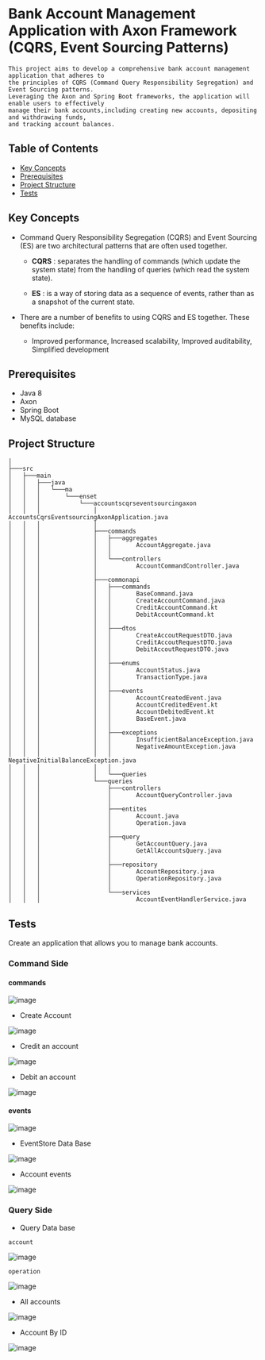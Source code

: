# Bank Account Management Application with Axon Framework (CQRS, Event Sourcing Patterns)

```
This project aims to develop a comprehensive bank account management application that adheres to
the principles of CQRS (Command Query Responsibility Segregation) and Event Sourcing patterns.
Leveraging the Axon and Spring Boot frameworks, the application will enable users to effectively
manage their bank accounts,including creating new accounts, depositing and withdrawing funds,
and tracking account balances.
```

## Table of Contents

- [Key Concepts](#key-concepts)
- [Prerequisites](#prerequisites)
- [Project Structure](#project-structure)
- [Tests](#tests)



## Key Concepts

- Command Query Responsibility Segregation (CQRS) and Event Sourcing (ES) are two architectural patterns that are often used together. 

  - **CQRS** : separates the handling of commands (which update the system state) from the handling of queries (which read the system state). 

  - **ES**  : is a way of storing data as a sequence of events, rather than as a snapshot of the current state.

- There are a number of benefits to using CQRS and ES together. These benefits include:

  - Improved performance, Increased scalability, Improved auditability, Simplified development

## Prerequisites

- Java 8
- Axon 
- Spring Boot 
- MySQL database

## Project Structure 
```
│
├───src
│   ├───main
│   │   ├───java
│   │   │   └───ma
│   │   │       └───enset
│   │   │           └───accountscqrseventsourcingaxon
│   │   │               │   AccountsCqrsEventsourcingAxonApplication.java
│   │   │               │
│   │   │               ├───commands
│   │   │               │   ├───aggregates
│   │   │               │   │       AccountAggregate.java
│   │   │               │   │
│   │   │               │   └───controllers
│   │   │               │           AccountCommandController.java
│   │   │               │
│   │   │               ├───commonapi
│   │   │               │   ├───commands
│   │   │               │   │       BaseCommand.java
│   │   │               │   │       CreateAccountCommand.java
│   │   │               │   │       CreditAccountCommand.kt
│   │   │               │   │       DebitAccountCommand.kt
│   │   │               │   │
│   │   │               │   ├───dtos
│   │   │               │   │       CreateAccoutRequestDTO.java
│   │   │               │   │       CreditAccoutRequestDTO.java
│   │   │               │   │       DebitAccoutRequestDTO.java
│   │   │               │   │
│   │   │               │   ├───enums
│   │   │               │   │       AccountStatus.java
│   │   │               │   │       TransactionType.java
│   │   │               │   │       
│   │   │               │   ├───events
│   │   │               │   │       AccountCreatedEvent.java
│   │   │               │   │       AccountCreditedEvent.kt
│   │   │               │   │       AccountDebitedEvent.kt
│   │   │               │   │       BaseEvent.java
│   │   │               │   │
│   │   │               │   ├───exceptions
│   │   │               │   │       InsufficientBalanceException.java
│   │   │               │   │       NegativeAmountException.java
│   │   │               │   │       NegativeInitialBalanceException.java
│   │   │               │   │
│   │   │               │   └───queries
│   │   │               └───queries
│   │   │                   ├───controllers
│   │   │                   │       AccountQueryController.java
│   │   │                   │
│   │   │                   ├───entites
│   │   │                   │       Account.java
│   │   │                   │       Operation.java
│   │   │                   │
│   │   │                   ├───query
│   │   │                   │       GetAccountQuery.java
│   │   │                   │       GetAllAccountsQuery.java
│   │   │                   │
│   │   │                   ├───repository
│   │   │                   │       AccountRepository.java
│   │   │                   │       OperationRepository.java
│   │   │                   │
│   │   │                   └───services
│   │   │                           AccountEventHandlerService.java
````

## Tests

Create an application that allows you to manage bank accounts.  


### Command Side

#### commands 

![image](https://github.com/el-moudni-hicham/digital-bancking-cqrs-eventsourcing-axon/assets/85403056/70f29afe-c846-48be-b99e-f5898457c550)

* Create Account

![image](https://github.com/el-moudni-hicham/digital-bancking-cqrs-eventsourcing-axon/assets/85403056/3dc5cad9-37a6-4d4e-b376-61fe2af8a4cc)

* Credit an account
  
![image](https://github.com/el-moudni-hicham/digital-bancking-cqrs-eventsourcing-axon/assets/85403056/4dbdc0b3-5223-4859-ae52-2fc9fd0fe5a3)

* Debit an account

![image](https://github.com/el-moudni-hicham/digital-bancking-cqrs-eventsourcing-axon/assets/85403056/0d7c24bb-f047-4e3b-bda3-7ee2da691540)

#### events 

![image](https://github.com/el-moudni-hicham/digital-bancking-cqrs-eventsourcing-axon/assets/85403056/b8f96adf-6b57-4ed1-b64a-dcde42a2d8b3)

* EventStore Data Base

![image](https://github.com/el-moudni-hicham/digital-bancking-cqrs-eventsourcing-axon/assets/85403056/73d4a8a6-ce4c-4df3-8972-8d790511741f)

* Account events 
  
![image](https://github.com/el-moudni-hicham/digital-bancking-cqrs-eventsourcing-axon/assets/85403056/7cc29007-0991-4064-9af6-f51511741550)


### Query Side

* Query Data base
  
`account`

![image](https://github.com/el-moudni-hicham/digital-bancking-cqrs-eventsourcing-axon/assets/85403056/13aaa680-94c7-4086-81e2-704c6229fa6e)

`operation`

![image](https://github.com/el-moudni-hicham/digital-bancking-cqrs-eventsourcing-axon/assets/85403056/ac797722-ca4b-4012-80cd-de2f4a2b498b)


* All accounts

![image](https://github.com/el-moudni-hicham/digital-bancking-cqrs-eventsourcing-axon/assets/85403056/9dceab7e-7c9a-4123-9ee0-0dd04747716a)

* Account By ID

![image](https://github.com/el-moudni-hicham/digital-bancking-cqrs-eventsourcing-axon/assets/85403056/ba8ce62a-513f-48e9-a9a5-1cf66f85bca3)









